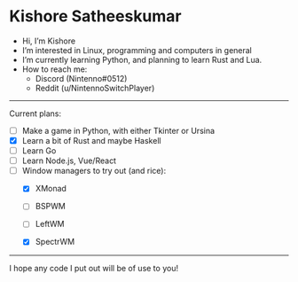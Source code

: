# Kishore Satheeskumar

- Hi, I’m Kishore
- I’m interested in Linux, programming and computers in general
- I’m currently learning Python, and planning to learn Rust and Lua.
- How to reach me:
  - Discord (Nintenno#0512)
  - Reddit (u/NintennoSwitchPlayer)

---

Current plans:

- [ ] Make a game in Python, with either Tkinter or Ursina
- [x] Learn a bit of Rust and maybe Haskell 
- [ ] Learn Go
- [ ] Learn Node.js, Vue/React
- [ ] Window managers to try out (and rice):
  - [x] XMonad
  - [ ] BSPWM
  - [ ] LeftWM
  - [x] SpectrWM


---

I hope any code I put out will be of use to you!
